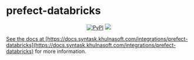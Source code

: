 # prefect-databricks

<p align="center">
    <a href="https://pypi.python.org/pypi/prefect-databricks/" alt="PyPI version">
        <img alt="PyPI" src="https://img.shields.io/pypi/v/prefect-databricks?color=0052FF&labelColor=090422"></a>
    <a href="https://pepy.tech/badge/prefect-databricks/" alt="Downloads">
        <img src="https://img.shields.io/pypi/dm/prefect-databricks?color=0052FF&labelColor=090422" /></a>
    <a href="https://github.com/synopkg/synopkg-databricks/pulse" alt="Activity">
</p>

See the docs at [https://docs.syntask.khulnasoft.com/integrations/prefect-databricks](https://docs.syntask.khulnasoft.com/integrations/prefect-databricks) for more information.
